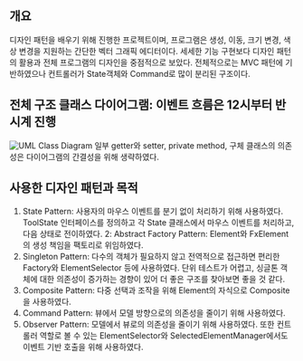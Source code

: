 ## 개요
디자인 패턴을 배우기 위해 진행한 프로젝트이며, 프로그램은 생성, 이동, 크기 변경, 색상 변경을 지원하는 간단한 벡터 그래픽 에디터이다.
세세한 기능 구현보다 디자인 패턴의 활용과 전체 프로그램의 디자인을 중점적으로 보았다. 전체적으로는 MVC 패턴에 기반하였으나 컨트롤러가 State객체와 Command로 많이 분리된 구조이다.

## 전체 구조 클래스 다이어그램: 이벤트 흐름은 12시부터 반시계 진행
![UML Class Diagram](https://github.com/user-attachments/assets/31351028-2213-4293-ab06-876c78519992)
일부 getter와 setter, private method, 구체 클래스의 의존성은 다이어그램의 간결성을 위해 생략하였다.

## 사용한 디자인 패턴과 목적
1. State Pattern: 사용자의 마우스 이벤트를 분기 없이 처리하기 위해 사용하였다. ToolState 인터페이스를 정의하고 각 State 클래스에서 마우스 이벤트를 처리하고, 다음 상태로 전이하였다.
2: Abstract Factory Pattern: Element와 FxElement의 생성 책임을 팩토리로 위임하였다.
3. Singleton Pattern: 다수의 객체가 필요하지 않고 전역적으로 접근하면 편리한 Factory와 ElementSelector 등에 사용하였다. 단위 테스트가 어렵고, 싱글톤 객체에 대한 의존성이 증가하는 경향이 있어 더 좋은 구조를 찾아보면 좋을 것 같다.
4. Composite Pattern: 다중 선택과 조작을 위해 Element의 자식으로 Composite을 사용하였다.
5. Command Pattern: 뷰에서 모델 방향으로의 의존성을 줄이기 위해 사용하였다.
6. Observer Pattern: 모델에서 뷰로의 의존성을 줄이기 위해 사용하였다. 또한 컨트롤러 역할로 볼 수 있는 ElementSelector와 SelectedElementManager에서도 이벤트 기반 호출을 위해 사용하였다.

<!--
목표: 개방-폐쇄 원칙, 단일 책임 원칙, 의존성 역전 원칙을 지키는 방식으로 클래스 설계 및 구현
1. 개방-폐쇄 원칙: Model 클래스의 종류가 늘어났을 때 기존 코드는 수정하지 않고 새로운 클래스만 추가하면 되는가?
   - 모델 클래스의 설계 자체가 변경될 가능성을 배제할 수 없다. 특히 상속을 사용하면 더욱.
   - 따라서 서로 다른 props를 가지는 객체가 늘어날 때 base class를 어떻게 할 것인가 하는 문제가 있다.
3. 단일 책임 원칙: 각 클래스의 책임(역할)을 접속사를 사용하지 않고 설명할 수 있는가?
   - 뷰에 해당하는 클래스들은 좀 더 세부적으로 나눌 수 있을 것 같다. 예를 들면 레이아웃 클래스를 정의해서 단순히 뷰 요소를 들고 있는 역할만 하게 하거나, 각 뷰 요소의 생성책임을 팩토리로 위임할 수 있겠다.
   - 또한 DrawingPane이 ToolState를 관리하는 것이 아니라 별도의 싱글톤으로 가지는 것도 괜찮다.
5. 의존성 역전 원칙: 먼저 공통적인 행위와 관계를 인터페이스나 추상 클래스로 정의하고 구현
   - 이미 작성한 코드를 수정하는 방식으로 접근해서 할 수 없었다. 대신 동작을 추상화하도록 노력했다.
   - 지금은 간단한 프로그램이라 싱글톤을 남용하였지만 커진다면 각 요소를 인터페이스로 정의하고 의존성 주입을 통해 연결하는 방식을 사용해야 할 것이다.
   - 다음에 다시 객체지향적 프로그램을 설계한다면 더 잘 할 수 있을 것 같다.
7. 테스트 코드 작성: 주요 함수들의 단위 테스트, MVC 컴포넌트 상호작용을 Mock으로 단위 테스트 등
   - 싱글톤을 많이 사용해서 테스트가 어렵다. 다음에 프로그래밍할 때는 의존성 주입을 사용하거나 Mocking 프레임워크를 사용해야겠다.
   - 구조와 구현에 관해 시간을 많이 쓰다보니 마지막에 시간에 쫓겨 단위 테스트는 제대로 못했다.
   
# 지금까지의 과정
## abandoned branch (처음 일주일 정도)
JavaFx를 이용한 기능 구현에만 신경을 쓴 나머지 객체지향적이지도 않고 아키텍처도 불분명하여 다시 시작
  
## main branch (abandoned branch 이후-1차 리뷰 및 질의응답)
### 문제점
  - MVVM 모델을 잘못 이해: 데이터 바인딩 없는 컨트롤러를 ViewModel로 이해 → 패키지를 model/viewmodel/view로 잘못 나눔, 전반적으로 패키지에 맞지 않는 분리, 클래스 이름이 역할을 대표하지 못하거나 관용적인 의미와 배치됨
  - View의 의미 잘못 이해: 뷰 개념을 뷰 객체로 이해하여 뷰 내부에서 클래스를 나누지 않음
  - "의존성"을 잘못 이해: 함께 사용되거나, 객체 참조를 하거나, 객체에서 데이터를 꺼내오는 경우까지 의존성으로 이해

### 코드 리뷰와 질의응답을 통해 알게 된 점
  - 프로그램의 전반적 실행 흐름은 View → State → Command → Model → Controller → View
  - "의존성"의 의미: 객체 필드의 값을 원시타입으로 받는 건 의존성이 아님, 인터페이스나 중간자를 두는 것은 의존성을 통제하려는 시도
  - ProgramStatus 클래스는 객체지향 위배: 프로그램 전체 정보를 저장하는 context를 만들어서 selectedItem을 담는 것은 객체지향 위배
  - Bound box의 활용성: 대부분 도형은 bound box를 기준으로 선택 및 조작 가능하도록 구현됨
  - Handler의 명명과 역할: 잡고 늘이는 역할을 해주는 시각적 요소를 핸들러라고 하며 핸들러가 이벤트를 받도록 구현할 수 있음
  - CommandInvoker 구조: 따로 커맨드를 실행하는 Invoker 클래스를 둘 수 있음
  - SelectionManager의 사용 가능성: 따로 selection을 실행하는 SelectionManager 클래스를 둘 수 있음
  - Hit test 개념: 클릭 시에 무엇이 클릭되었는지 확인하는 과정을 hit test라고 하며 이는 각 모델 객체가 수행할 수 있어야 함
  - Model 객체 관리의 중요성: Model 객체의 list를 관리하는 것은 중요한 작업이며 별도의 클래스로 분리하는 것이 나음
    
## MVC (1차 리뷰-최종)
### 1차 리뷰를 바탕으로 바꾼 점
  - MVC 모델로의 변경: State(View) → CommandInvoker → Command → Controller → ElementManager/Selector → Controller → View
  - State 패턴을 View로 이전
  - Command 패턴 사용 시도: Command Invoker로 Controller를 Command에 주입, State가 Command 직접 생성, Resize/Translate/Create/SingleSelect까지 구현
  - 5개의 특성을 DTO로 처리 → 확장성 결여, 일부 불필요한 특성도 전달
### 방문수업에서 질문을 통해 알게된 점
  - MVC 모델에서 View가 Model 클래스에 의존성을 가져도 됨 (연관은 아님)
  - DefaultState를 두면 State의 전이를 더 간결히 표현 가능? → 개인적으로 기본값이 Create나 Select여야 한다고 봄
  - 클래스를 설계할 때 가장 중점이 되는 부분이 저장해야 하는 값을 누가 소유하는지, 이에 따라 역할이 정해짐
  - 상위 클래스 객체로 Observer에 통지할 것이 아니라 Model 객체와 View 객체를 Observer로 구체적인 타입을 알 수 있도록 연결해주면 자식에서 확장된 특성 사용 가능 (downcasting?)
### 최종 발표
  - Observer 패턴을 사용할 때는 Subject가 하나이더라도 Subject 인터페이스를 같이 정의할 것
  - State는 절대 싱글톤이 아님
  - 의존성을 줄이는 것도 좋지만 오히려 더 복잡해진다면 그냥 의존하는 것도 방법

## 특히 어려웠던 부분
   1. GUI 프로그램의 작동 방식: hit-test, 모델 객체와 뷰 객체를 분리하여 관리 등
   2. 옵저버 패턴을 사용할 때 보통 최상위 클래스로 자식 클래스 객체를 넘겨주게 되는데 받는 쪽에서는 구체적인 타입을 알아야 할 때 → 어쩔 수 없이 어디에선가 타입 체킹을 해야 함, 단 타입 체킹을 하는 부분을 한 곳에 모으고 최대한 적게하는 것이 중요
  
## 느낀점
   - 갈아엎고 다시 시작해야만 한다는 느낌은 좋은 징후가 아님, 이는 결국 처음부터 모듈화가 안 되는 모놀리틱한 설계를 했다는 것을 의미
   - 그렇게 하고 싶더라도 있는 것에서 수정하는 연습을 할 것
-->
